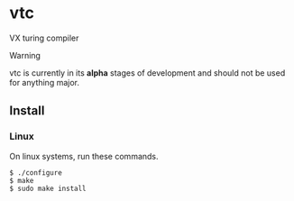 # vtc
VX turing compiler

> [!WARNING]  
> vtc is currently in its **alpha** stages of development and should not be used for anything major.

## Install
### Linux
On linux systems, run these commands.
```
$ ./configure
$ make
$ sudo make install
```
